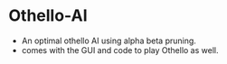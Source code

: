 # Othello-AI
- An optimal othello AI using alpha beta pruning. 
- comes with the GUI and code to play Othello as well. 
